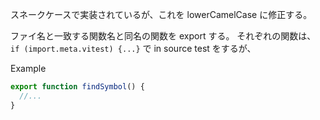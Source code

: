 スネークケースで実装されているが、これを lowerCamelCase に修正する。

ファイ名と一致する関数名と同名の関数を export する。
それぞれの関数は、 `if (import.meta.vitest) {...}` で in source test をするが、

Example

```ts:findSymbol.ts
export function findSymbol() {
  //...
}
```
